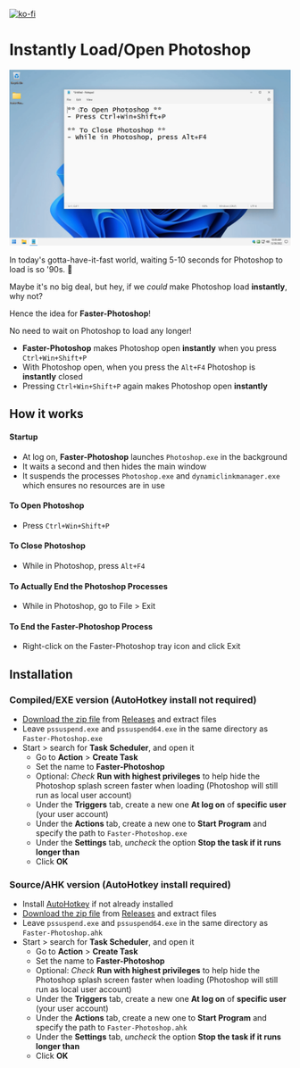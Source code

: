 [![ko-fi](https://ko-fi.com/img/githubbutton_sm.svg)](https://ko-fi.com/W7W64WAXN)

# Instantly Load/Open Photoshop

![Example](https://github.com/asheroto/Faster-Photoshop/blob/master/Demo.gif?raw=true)

In today's gotta-have-it-fast world, waiting 5-10 seconds for Photoshop to load is so '90s. 🤣

Maybe it's no big deal, but hey, if we *could* make Photoshop load **instantly**, why not?

Hence the idea for **Faster-Photoshop**!

No need to wait on Photoshop to load any longer!

- **Faster-Photoshop** makes Photoshop open **instantly** when you press `Ctrl+Win+Shift+P`
- With Photoshop open, when you press the `Alt+F4` Photoshop is **instantly** closed
- Pressing `Ctrl+Win+Shift+P` again makes Photoshop open **instantly**

## How it works

#### Startup
- At log on, **Faster-Photoshop** launches `Photoshop.exe` in the background
- It waits a second and then hides the main window
- It suspends the processes `Photoshop.exe` and `dynamiclinkmanager.exe` which ensures no resources are in use

#### To Open Photoshop
- Press `Ctrl+Win+Shift+P`

#### To Close Photoshop
- While in Photoshop, press `Alt+F4`

#### To Actually End the Photoshop Processes
- While in Photoshop, go to File > Exit

#### To End the Faster-Photoshop Process
- Right-click on the Faster-Photoshop tray icon and click Exit

## Installation

### Compiled/EXE version (AutoHotkey install not required)
- [Download the zip file](https://github.com/asheroto/Faster-Photoshop/releases/latest/download/Faster-Photoshop_Compiled.zip) from [Releases](https://github.com/asheroto/Faster-Photoshop/releases) and extract files
- Leave `pssuspend.exe` and `pssuspend64.exe` in the same directory as `Faster-Photoshop.exe`
- Start > search for **Task Scheduler**, and open it
	- Go to **Action** > **Create Task**
	- Set the name to **Faster-Photoshop**
	- Optional: *Check* **Run with highest privileges** to help hide the Photoshop splash screen faster when loading (Photoshop will still run as local user account)
	- Under the **Triggers** tab, create a new one **At log on** of **specific user** (your user account)
	- Under the **Actions** tab, create a new one to **Start Program** and specify the path to `Faster-Photoshop.exe`
	- Under the **Settings** tab, *uncheck* the option **Stop the task if it runs longer than**
	- Click **OK**

### Source/AHK version (AutoHotkey install required)
- Install [AutoHotkey](https://www.autohotkey.com/) if not already installed
- [Download the zip file](https://github.com/asheroto/Faster-Photoshop/releases/latest/download/Faster-Photoshop.zip) from [Releases](https://github.com/asheroto/Faster-Photoshop/releases) and extract files
- Leave `pssuspend.exe` and `pssuspend64.exe` in the same directory as `Faster-Photoshop.ahk`
- Start > search for **Task Scheduler**, and open it
	- Go to **Action** > **Create Task**
	- Set the name to **Faster-Photoshop**
	- Optional: *Check* **Run with highest privileges** to help hide the Photoshop splash screen faster when loading (Photoshop will still run as local user account)
	- Under the **Triggers** tab, create a new one **At log on** of **specific user** (your user account)
	- Under the **Actions** tab, create a new one to **Start Program** and specify the path to `Faster-Photoshop.ahk`
	- Under the **Settings** tab, *uncheck* the option **Stop the task if it runs longer than**
	- Click **OK**